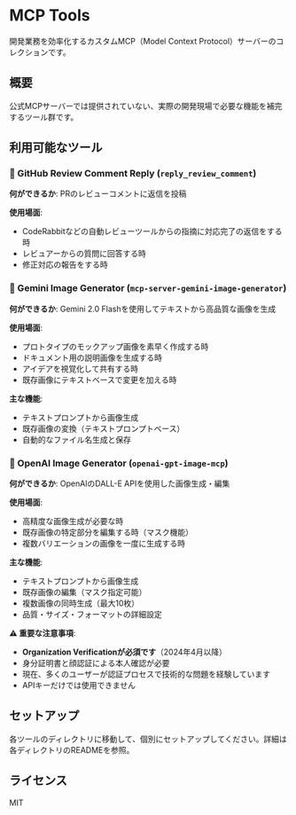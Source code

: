 # MCP Tools

開発業務を効率化するカスタムMCP（Model Context Protocol）サーバーのコレクションです。

## 概要

公式MCPサーバーでは提供されていない、実際の開発現場で必要な機能を補完するツール群です。

## 利用可能なツール

### 🔧 GitHub Review Comment Reply (`reply_review_comment`)

**何ができるか**: PRのレビューコメントに返信を投稿

**使用場面**:
- CodeRabbitなどの自動レビューツールからの指摘に対応完了の返信をする時
- レビュアーからの質問に回答する時
- 修正対応の報告をする時

### 🎨 Gemini Image Generator (`mcp-server-gemini-image-generator`)

**何ができるか**: Gemini 2.0 Flashを使用してテキストから高品質な画像を生成

**使用場面**:
- プロトタイプのモックアップ画像を素早く作成する時
- ドキュメント用の説明画像を生成する時
- アイデアを視覚化して共有する時
- 既存画像にテキストベースで変更を加える時

**主な機能**:
- テキストプロンプトから画像生成
- 既存画像の変換（テキストプロンプトベース）
- 自動的なファイル名生成と保存

### 🎨 OpenAI Image Generator (`openai-gpt-image-mcp`)

**何ができるか**: OpenAIのDALL-E APIを使用した画像生成・編集

**使用場面**:
- 高精度な画像生成が必要な時
- 既存画像の特定部分を編集する時（マスク機能）
- 複数バリエーションの画像を一度に生成する時

**主な機能**:
- テキストプロンプトから画像生成
- 既存画像の編集（マスク指定可能）
- 複数画像の同時生成（最大10枚）
- 品質・サイズ・フォーマットの詳細設定

**⚠️ 重要な注意事項**:
- **Organization Verificationが必須です**（2024年4月以降）
- 身分証明書と顔認証による本人確認が必要
- 現在、多くのユーザーが認証プロセスで技術的な問題を経験しています
- APIキーだけでは使用できません

## セットアップ

各ツールのディレクトリに移動して、個別にセットアップしてください。詳細は各ディレクトリのREADMEを参照。

## ライセンス

MIT